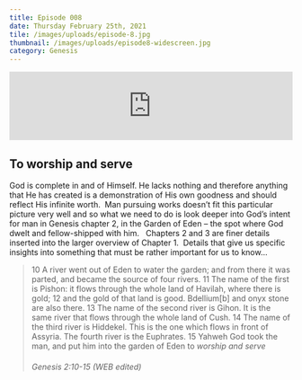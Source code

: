 ```yaml
---
title: Episode 008
date: Thursday February 25th, 2021
tile: /images/uploads/episode-8.jpg
thumbnail: /images/uploads/episode8-widescreen.jpg
category: Genesis
---
```

<iframe title="0008 - To worship and to serve" height="122" width="100%" style="border: none;" scrolling="no" data-name="pb-iframe-player" src="https://www.podbean.com/media/player/2fksj-fbe719?from=pb6admin&download=1&version=1&auto=0&share=1&download=1&rtl=0&fonts=Helvetica&skin=1&pfauth=&btn-skin=107"></iframe>

## To worship and serve

God is complete in and of Himself. He lacks nothing and therefore anything that He has created is a demonstration of His own goodness and should reflect His infinite worth.  Man pursuing works doesn’t fit this particular picture very well and so what we need to do is look deeper into God’s intent for man in Genesis chapter 2, in the Garden of Eden – the spot where God dwelt and fellow-shipped with him.   Chapters 2 and 3 are finer details inserted into the larger overview of Chapter 1.  Details that give us specific insights into something that must be rather important for us to know…

> 10 A river went out of Eden to water the garden; and from there it was parted, and became the source of four rivers. 11 The name of the first is Pishon: it flows through the whole land of Havilah, where there is gold; 12 and the gold of that land is good. Bdellium\[b] and onyx stone are also there. 13 The name of the second river is Gihon. It is the same river that flows through the whole land of Cush. 14 The name of the third river is Hiddekel. This is the one which flows in front of Assyria. The fourth river is the Euphrates. 15 Yahweh God took the man, and put him into the garden of Eden to *worship and serve*
>
> ###### Genesis 2:10-15 (WEB edited)